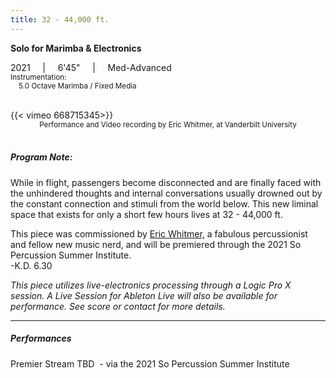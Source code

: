 ```yaml
---
title: 32 - 44,000 ft.
---
```

**Solo for Marimba & Electronics**

2021     |     6'45"     |     Med-Advanced<br>
<small> Instrumentation: <br>
&nbsp; &nbsp; 5.0 Octave Marimba / Fixed Media</small>

<br>
{{< vimeo 668715345>}}

<center>
<sub>Performance and Video recording by Eric Whitmer, at Vanderbilt University</sub>
</center>

<br>

##### Program Note: 

While in flight, passengers become disconnected and are finally faced with the unhindered thoughts and internal conversations usually drowned out by the constant connection and stimuli from the world below. This new liminal space that exists for only a short few hours lives at 32 - 44,000 ft.

This piece was commissioned by [Eric Whitmer,](http://ericdwhitmer.com/) a fabulous percussionist and fellow new music nerd, and will be premiered through the 2021 So Percussion Summer Institute.\
-K.D. 6.30​

*This piece utilizes live-electronics processing through a Logic Pro X session. A Live Session for Ableton Live will also be available for performance. See score or contact for more details.*

---
##### Performances

Premier Stream TBD  - via the 2021 So Percussion Summer Institute